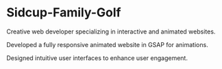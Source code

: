 # Sidcup-Family-Golf
<p>Creative web developer specializing in interactive and animated websites.</p>
<p>Developed a fully responsive animated website in GSAP for animations.</p>
<p>Designed intuitive user interfaces to enhance user engagement.</p>
